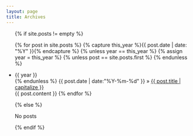 ```yaml
---
layout: page
title: Archives
---
```


<ul class="tags-box">

{% if site.posts != empty %}

{% for post in site.posts %}
{% capture this_year %}{{ post.date | date: "%Y" }}{% endcapture %}
{% unless year == this_year %}
{% assign year = this_year %}
{% unless post == site.posts.first %}
{% endunless %}
<li id="{{ year }}">{{ year }}</li>
{% endunless %}
<time datetime="{{ post.date | date:"%Y-%m-%d" }}">
{{ post.date | date:"%Y-%m-%d" }}
</time>
&raquo; <a href="{{ site.baseurl }}{{ post.url }}">{{ post.title | capitalize }}</a><br />
{{ post.content }}
{% endfor %}

{% else %}

<span>No posts</span>

{% endif %}

</ul>
